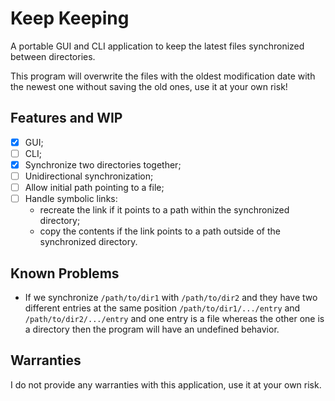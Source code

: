# Keep Keeping

A portable GUI and CLI application to keep the latest files synchronized between directories.

This program will overwrite the files with the oldest modification date with the newest one without saving the old ones, use it at your own risk!

## Features and WIP

- [x] GUI;
- [ ] CLI;
- [x] Synchronize two directories together;
- [ ] Unidirectional synchronization;
- [ ] Allow initial path pointing to a file;
- [ ] Handle symbolic links:
    - recreate the link if it points to a path within the synchronized directory;
    - copy the contents if the link points to a path outside of the synchronized directory.

## Known Problems

- If we synchronize `/path/to/dir1` with `/path/to/dir2` and they have two different entries at the same position `/path/to/dir1/.../entry` and `/path/to/dir2/.../entry` and one entry is a file whereas the other one is a directory then the program will have an undefined behavior.

## Warranties

I do not provide any warranties with this application, use it at your own risk.